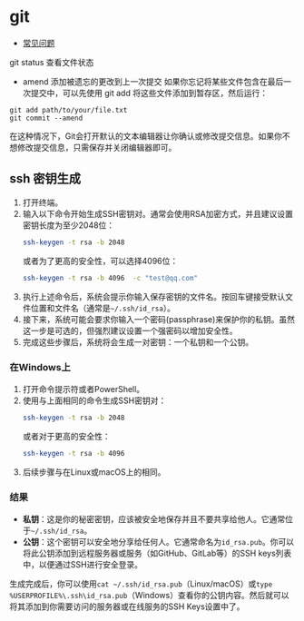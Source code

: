 # git

- [常见问题](./problem.md)

git status  查看文件状态


- amend
添加被遗忘的更改到上一次提交
如果你忘记将某些文件包含在最后一次提交中，可以先使用 git add 将这些文件添加到暂存区，然后运行：
```git
git add path/to/your/file.txt
git commit --amend
```
在这种情况下，Git会打开默认的文本编辑器让你确认或修改提交信息。如果你不想修改提交信息，只需保存并关闭编辑器即可。


## ssh 密钥生成

1. 打开终端。
2. 输入以下命令开始生成SSH密钥对。通常会使用RSA加密方式，并且建议设置密钥长度为至少2048位：
   ```bash
   ssh-keygen -t rsa -b 2048
   ```
   或者为了更高的安全性，可以选择4096位：
   ```bash
   ssh-keygen -t rsa -b 4096  -c "test@qq.com"
   ```
3. 执行上述命令后，系统会提示你输入保存密钥的文件名。按回车键接受默认文件位置和文件名（通常是`~/.ssh/id_rsa`）。
4. 接下来，系统可能会要求你输入一个密码(passphrase)来保护你的私钥。虽然这一步是可选的，但强烈建议设置一个强密码以增加安全性。
5. 完成这些步骤后，系统将会生成一对密钥：一个私钥和一个公钥。

### 在Windows上

1. 打开命令提示符或者PowerShell。
2. 使用与上面相同的命令生成SSH密钥对：
   ```bash
   ssh-keygen -t rsa -b 2048
   ```
   或者对于更高的安全性：
   ```bash
   ssh-keygen -t rsa -b 4096
   ```
3. 后续步骤与在Linux或macOS上的相同。

### 结果

- **私钥**：这是你的秘密密钥，应该被安全地保存并且不要共享给他人。它通常位于`~/.ssh/id_rsa`。
- **公钥**：这个密钥可以安全地分享给任何人。它通常命名为`id_rsa.pub`。你可以将此公钥添加到远程服务器或服务（如GitHub、GitLab等）的SSH keys列表中，以便通过SSH进行安全登录。

生成完成后，你可以使用`cat ~/.ssh/id_rsa.pub`（Linux/macOS）或`type %USERPROFILE%\.ssh\id_rsa.pub`（Windows）查看你的公钥内容。然后就可以将其添加到你需要访问的服务器或在线服务的SSH Keys设置中了。